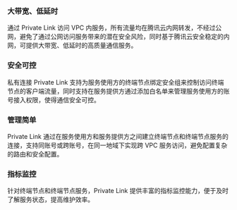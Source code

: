 ### 大带宽、低延时
通过 Private Link 访问 VPC 内服务，所有流量均在腾讯云内网转发，不经过公网，避免了通过公网访问服务带来的潜在安全风险，同时基于腾讯云安全稳定的内网，可提供大带宽、低延时的高质量通信服务。

### 安全可控
私有连接 Private Link 支持为服务使用方的终端节点绑定安全组来控制访问终端节点的客户端流量，同时支持在服务提供方通过添加白名单来管理服务使用方的账号接入权限，使得通信安全可控。

### 管理简单
Private Link 通过在服务使用方和服务提供方之间建立终端节点和终端节点服务的连接，支持同账号或跨账号，在同一地域下实现跨 VPC 服务访问，避免配置复杂的路由和安全配置。

### 指标监控
针对终端节点和终端节点服务，Private Link 提供丰富的指标监控能力，便于及时了解服务状态，提高维护效率。
